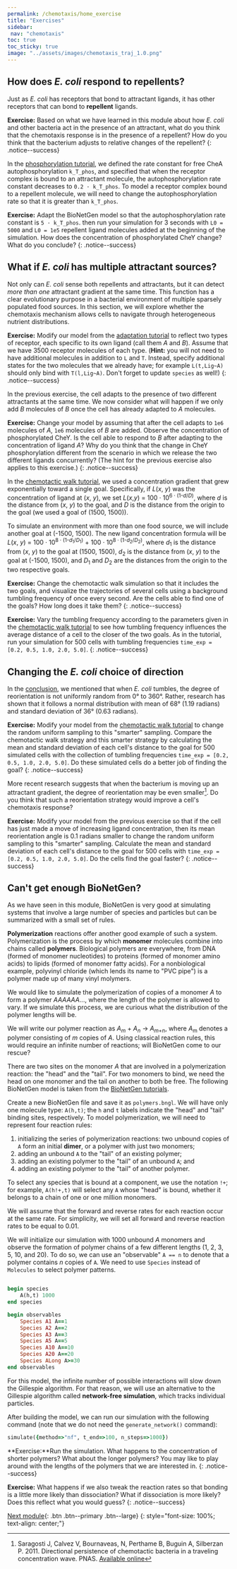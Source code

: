 ```yaml
---
permalink: /chemotaxis/home_exercise
title: "Exercises"
sidebar:
 nav: "chemotaxis"
toc: true
toc_sticky: true
image: "../assets/images/chemotaxis_traj_1.0.png"
---
```


## How does *E. coli* respond to repellents?

Just as *E. coli* has receptors that bond to attractant ligands, it has other receptors that can bond to **repellent** ligands.

**Exercise:** Based on what we have learned in this module about how *E. coli* and other bacteria act in the presence of an attractant, what do you think that the chemotaxis response is in the presence of a repellent? How do you think that the bacterium adjusts to relative changes of the repellent?
{: .notice--success}

In the [phosphorylation tutorial](tutorial_phos), we defined the rate constant for free CheA autophosphorylation `k_T_phos`, and specified that when the receptor complex is bound to an attractant molecule, the autophosphorylation rate constant decreases to `0.2 · k_T_phos`. To model a receptor complex bound to a repellent molecule, we will need to change the autophosphorylation rate so that it is greater than `k_T_phos`.

**Exercise:** Adapt the BioNetGen model so that the autophosphorylation rate constant is `5 · k_T_phos`. then run your simulation for 3 seconds with `L0 = 5000` and `L0 = 1e5` repellent ligand molecules added at the beginning of the simulation. How does the concentration of phosphorylated CheY change? What do you conclude?
{: .notice--success}

## What if *E. coli* has multiple attractant sources?

Not only can *E. coli* sense both repellents and attractants, but it can detect *more than one* attractant gradient at the same time.  This function has a clear evolutionary purpose in a bacterial environment of multiple sparsely populated food sources. In this section, we will explore whether the chemotaxis mechanism allows cells to navigate through heterogeneous nutrient distributions.

**Exercise:** Modify our model from the [adaptation tutorial](tutorial_adaptation) to reflect two types of receptor, each specific to its own ligand (call them *A* and *B*). Assume that we have 3500 receptor molecules of each type. (**Hint:** you will not need to have additional molecules in addition to `L` and `T`. Instead, specify additional states for the two molecules that we already have; for example `L(t,Lig~A)` should only bind with `T(l,Lig~A)`. Don't forget to update `species` as well!)
{: .notice--success}

In the previous exercise, the cell adapts to the presence of two different attractants at the same time. We now consider what will happen if we only add *B* molecules of *B* once the cell has already adapted to *A* molecules.

**Exercise:** Change your model by assuming that after the cell adapts to `1e6` molecules of *A*, `1e6` molecules of *B* are added. Observe the concentration of phosphorylated CheY. Is the cell able to respond to *B* after adapting to the concentration of ligand *A*? Why do you think that the change in CheY phosphorylation different from the scenario in which we release the two different ligands concurrently? (The hint for the previous exercise also applies to this exercise.)
{: .notice--success}

In the [chemotactic walk tutorial](tutorial_walk), we used a concentration gradient that grew exponentially toward a single goal. Specifically, if *L*(*x*, *y*) was the concentration of ligand at (*x*, *y*), we set *L*(*x*,*y*) = 100 · 10<sup>6 · (1-*d*/*D*)</sup>, where *d* is the distance from (*x*, *y*) to the goal, and *D* is the distance from the origin to the goal (we used a goal of (1500, 1500)).

To simulate an environment with more than one food source, we will include another goal at (-1500, 1500). The new ligand concentration formula will be *L*(*x*, *y*) = 100 · 10<sup>8 · (1-*d*<sub>1</sub>/*D*<sub>1</sub>)</sup> + 100 · 10<sup>8 · (1-*d*<sub>2</sub>/*D*<sub>2</sub>)</sup>, where *d*<sub>1</sub> is the distance from (*x*, *y*) to the goal at (1500, 1500), *d*<sub>2</sub> is the distance from (*x*, *y*) to the goal at (-1500, 1500), and *D*<sub>1</sub> and *D*<sub>2</sub> are the distances from the origin to the two respective goals.

**Exercise:** Change the chemotactic walk simulation so that it includes the two goals, and visualize the trajectories of several cells using a background tumbling frequency of once every second. Are the cells able to find one of the goals? How long does it take them?
{: .notice--success}

**Exercise:** Vary the tumbling frequency according to the parameters given in the [chemotactic walk tutorial](tutorial_walk) to see how tumbling frequency influences the average distance of a cell to the closer of the two goals. As in the tutorial, run your simulation for 500 cells with tumbling frequencies `time_exp = [0.2, 0.5, 1.0, 2.0, 5.0]`.
{: .notice--success}

## Changing the *E. coli* choice of direction

In the [conclusion](home_conclusion), we mentioned that when *E. coli* tumbles, the degree of reorientation is not uniformly random from 0° to 360°. Rather, research has shown that it follows a normal distribution with mean of 68° (1.19 radians) and standard deviation of 36° (0.63 radians).

**Exercise:** Modify your model from the [chemotactic walk tutorial](tutorial_walk) to change the random uniform sampling to this "smarter" sampling. Compare the chemotactic walk strategy and this smarter strategy by calculating the mean and standard deviation of each cell's distance to the goal for 500 simulated cells with the collection of tumbling frequencies `time_exp = [0.2, 0.5, 1.0, 2.0, 5.0]`. Do these simulated cells do a better job of finding the goal?
{: .notice--success}

More recent research suggests that when the bacterium is moving up an attractant gradient, the degree of reorientation may be even smaller[^Saragosti2011]. Do you think that such a reorientation strategy would improve a cell's chemotaxis response?

**Exercise:** Modify your model from the previous exercise so that if the cell has just made a move of increasing ligand concentration, then its mean reorientation angle is 0.1 radians smaller to change the random uniform sampling to this "smarter" sampling. Calculate  the mean and standard deviation of each cell's distance to the goal for 500 cells with `time_exp = [0.2, 0.5, 1.0, 2.0, 5.0]`. Do the cells find the goal faster?
{: .notice--success}


## Can't get enough BioNetGen?

As we have seen in this module, BioNetGen is very good at simulating systems that involve a large number of species and particles but can be summarized with a small set of rules.

**Polymerization** reactions offer another good example of such a system. Polymerization is the process by which **monomer** molecules combine into chains called **polymers**. Biological polymers are everywhere, from DNA (formed of monomer nucleotides) to proteins (formed of monomer amino acids) to lipids (formed of monomer fatty acids). For a nonbiological example, polyvinyl chloride (which lends its name to "PVC pipe") is a polymer made up of many vinyl molymers.

We would like to simulate the polymerization of copies of a monomer *A* to form a polymer *AAAAAA*..., where the length of the polymer is allowed to vary. If we simulate this process, we are curious what the distribution of the polymer lengths will be.

We will write our polymer reaction as *A*<sub><em>m</em></sub> + *A*<sub><em>n</em></sub> -> *A*<sub><em>m</em>+<em>n</em></sub>, where *A*<sub>m</sub> denotes a polymer consisting of *m* copies of *A*. Using classical reaction rules, this would require an infinite number of reactions; will BioNetGen come to our rescue?

There are two sites on the monomer *A* that are involved in a polymerization reaction: the "head" and the "tail". For two monomers to bind, we need the head on one monomer and the tail on another to both be free. The following BioNetGen model is taken from the [BioNetGen tutorials](https://github.com/RuleWorld/BNGTutorial/blob/master/CBNGL/BLBR.bngl).

Create a new BioNetGen file and save it as `polymers.bngl`. We will have only one molecule type: `A(h,t)`; the `h` and `t` labels indicate the "head" and "tail" binding sites, respectively. To model polymerization, we will need to represent four reaction rules:

1. initializing the series of polymerization reactions: two unbound copies of `A` form an initial **dimer**, or a polymer with just two monomers;
2. adding an unbound `A` to the "tail" of an existing polymer;
3. adding an existing polymer to the "tail" of an unbound `A`; and
4. adding an existing polymer to the "tail" of another polymer.

To select any species that is bound at a component, we use the notation `!+`; for example, `A(h!+,t)` will select any `A` whose "head" is bound, whether it belongs to a chain of one or one million monomers.

We will assume that the forward and reverse rates for each reaction occur at the same rate. For simplicity, we will set all forward and reverse reaction rates to be equal to 0.01.

We will initialize our simulation with 1000 unbound *A* monomers and observe the formation of polymer chains of a few different lengths (1, 2, 3, 5, 10, and 20).  To do so, we can use an "observable" `A == n` to denote that a polymer contains *n* copies of `A`. We need to use `Species` instead of `Molecules` to select polymer patterns.

~~~ ruby

begin species
	A(h,t) 1000
end species

begin observables
	Species A1 A==1
	Species A2 A==2
	Species A3 A==3
	Species A5 A==5
	Species A10 A==10
	Species A20 A==20
	Species ALong A>=30
end observables
~~~

For this model, the infinite number of possible interactions will slow down the Gillespie algorithm. For that reason, we will use an alternative to the Gillespie algorithm called **network-free simulation**, which tracks individual particles.

After building the model, we can run our simulation with the following command (note that we do not need the `generate_network()` command):

~~~ ruby
simulate({method=>"nf", t_end=>100, n_steps=>1000})
~~~

**Exercise:**Run the simulation. What happens to the concentration of shorter polymers? What about the longer polymers? You may like to play around with the lengths of the polymers that we are interested in.
{: .notice--success}

**Exercise:** What happens if we also tweak the reaction rates so that bonding is a little more likely than dissociation? What if dissociation is more likely? Does this reflect what you would guess?
{: .notice--success}

[^Saragosti2011]: Saragosti J, Calvez V, Bournaveas, N, Perthame B, Buguin A, Silberzan P. 2011. Directional persistence of chemotactic bacteria in a traveling concentration wave. PNAS. [Available online](https://www.pnas.org/content/pnas/108/39/16235.full.pdf)

[^Saragosti2012]: Saragosti J., Siberzan P., Buguin A. 2012. Modeling *E. coli* tumbles by rotational diffusion. Implications for chemotaxis. PLoS One 7(4):e35412. [available online](https://www.ncbi.nlm.nih.gov/pmc/articles/PMC3329434/).

[^Berg1972]: Berg HC, Brown DA. 1972. Chemotaxis in Escherichia coli analysed by three-dimensional tracking. Nature. [Available online](https://www.nature.com/articles/239500a0)

[^Baker2005]: Baker MD, Wolanin PM, Stock JB. 2005. Signal transduction in bacterial chemotaxis. BioEssays 28:9-22. [Available online](https://pubmed.ncbi.nlm.nih.gov/16369945/)


[Next module](../coronavirus/home){: .btn .btn--primary .btn--large}
{: style="font-size: 100%; text-align: center;"}
